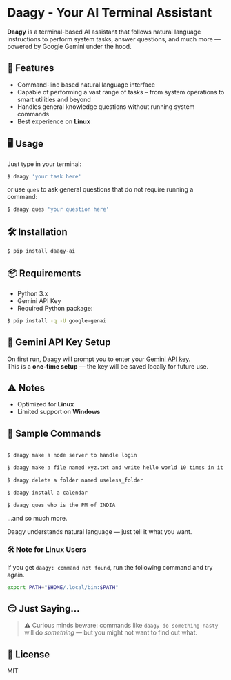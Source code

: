 # Daagy - Your AI Terminal Assistant

**Daagy** is a terminal-based AI assistant that follows natural language instructions to perform system tasks, answer questions, and much more — powered by Google Gemini under the hood.


## 🚀 Features

- Command-line based natural language interface  
- Capable of performing a vast range of tasks – from system operations to smart utilities and beyond
- Handles general knowledge questions without running system commands  
- Best experience on **Linux**

## 🖥️ Usage

Just type in your terminal:

```bash
$ daagy 'your task here'
```

or use `ques` to ask general questions that do not require running a command:

```bash
$ daagy ques 'your question here'
```

## 🛠️ Installation

```bash
$ pip install daagy-ai
```

## 📦 Requirements

- Python 3.x  
- Gemini API Key  
- Required Python package:

```bash
$ pip install -q -U google-genai
```

## 🔐 Gemini API Key Setup

On first run, Daagy will prompt you to enter your [Gemini API key](https://aistudio.google.com/app/apikey).  
This is a **one-time setup** — the key will be saved locally for future use.

## ⚠️ Notes

- Optimized for **Linux**  
- Limited support on **Windows**

## 🧪 Sample Commands

``` bash

$ daagy make a node server to handle login

$ daagy make a file named xyz.txt and write hello world 10 times in it

$ daagy delete a folder named useless_folder

$ daagy install a calendar

$ daagy ques who is the PM of INDIA
```
...and so much more.

Daagy understands natural language — just tell it what you want.


### 🛠️ Note for Linux Users

If you get `daagy: command not found`, run the following command and try again. 

```bash
export PATH="$HOME/.local/bin:$PATH"
```


## 😏 Just Saying...
> ⚠️ Curious minds beware: commands like `daagy do something nasty` will do *something* — but you might not want to find out what.


## 📄 License

MIT